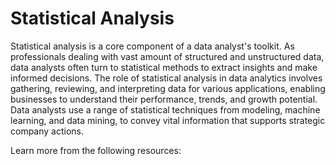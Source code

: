 # Statistical Analysis

Statistical analysis is a core component of a data analyst's toolkit. As professionals dealing with vast amount of structured and unstructured data, data analysts often turn to statistical methods to extract insights and make informed decisions. The role of statistical analysis in data analytics involves gathering, reviewing, and interpreting data for various applications, enabling businesses to understand their performance, trends, and growth potential. Data analysts use a range of statistical techniques from modeling, machine learning, and data mining, to convey vital information that supports strategic company actions.

Learn more from the following resources: